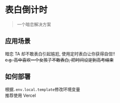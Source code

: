 # 表白倒计时

> 一个暗恋解决方案

## 应用场景

暗恋 TA 却不敢表白引起尴尬, 使用定时表白让你获得自信!!  
~~e.g. 高中喜欢一个女孩子不敢表白, 把时间设定到高考结束~~

## 如何部署

根据`.env.local.template`修改环境变量  
推荐使用 Vercel

